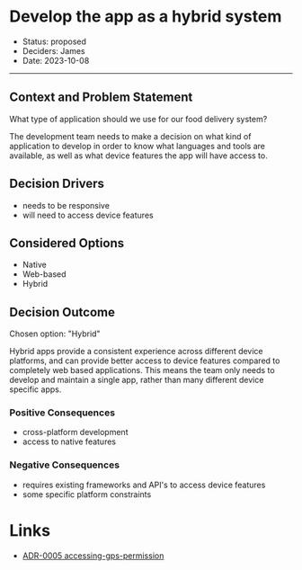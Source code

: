 # Develop the app as a hybrid system

* Status: proposed 
* Deciders: James
* Date: 2023-10-08
---
## Context and Problem Statement

What type of application should we use for our food delivery system?

The development team needs to make a decision on what kind of application to develop in order to know what languages and tools are available, as well as what device features the app will have access to.

## Decision Drivers 

* needs to be responsive
* will need to access device features 


## Considered Options

* Native
* Web-based
* Hybrid

## Decision Outcome

Chosen option: "Hybrid"

Hybrid apps provide a consistent experience across different device platforms, and can provide better access to device features compared to completely web based applications. This means the team only needs to develop and maintain a single app, rather than many different device specific apps.

### Positive Consequences 

- cross-platform development
- access to native features

### Negative Consequences

- requires existing frameworks and API's to access device features
- some specific platform constraints 

# Links

* [ADR-0005 accessing-gps-permission](obsidian://open?vault=Notes&file=Software%20Dev%2F23%20-%20Fall%20Sem%202%2FMobile%20App%20Development%2Fadrs%2FADR-0005%20user-reviews)